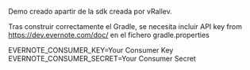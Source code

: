 Demo creado apartir de la sdk creada por vRallev.

Tras construir correctamente el Gradle, se necesita incluir API key from https://dev.evernote.com/doc/ en el fichero gradle.properties

EVERNOTE_CONSUMER_KEY=Your Consumer Key
EVERNOTE_CONSUMER_SECRET=Your Consumer Secret
